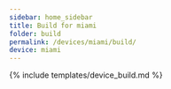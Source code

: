 ```yaml
---
sidebar: home_sidebar
title: Build for miami
folder: build
permalink: /devices/miami/build/
device: miami
---
```

{% include templates/device_build.md %}
